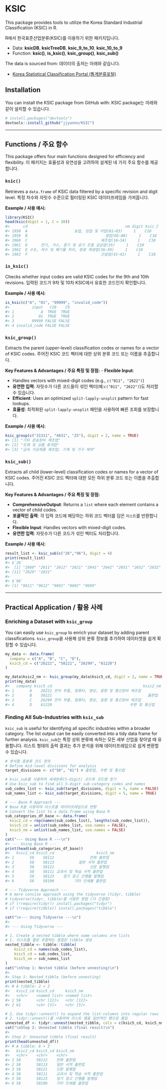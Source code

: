 
<!-- README.md is generated from README.Rmd. Please edit that file -->

# KSIC

This package provides tools to utilize the Korea Standard Industrial
Classification (KSIC) in R.

R에서 한국표준산업분류(KSIC)를 이용하기 위한 패키지입니다.

- Data: **ksicDB**, **ksicTreeDB**, **ksic_9_to_10**, **ksic_10_to_9**
- Function: **ksic()**, **is_ksic()**, **ksic_group()**, **ksic_sub()**

The data is sourced from: 데이터의 출처는 아래와 같습니다.

- [Korea Statistical Classification Portal
  (통계분류포털)](https://kssc.kostat.go.kr)

## Installation

You can install the KSIC package from GitHub with: KSIC package는 아래와 같이 설치할 수 있습니다.

``` r
# install.packages("devtools")
devtools::install_github("jjyunnn/KSIC")
```

------------------------------------------------------------------------

## Functions / 주요 함수

This package offers four main functions designed for efficiency and flexibility.
이 패키지는 효율성과 유연성을 고려하여 설계된 네 가지 주요 함수를 제공합니다.

### `ksic()`

Retrieves a `data.frame` of KSIC data filtered by a specific revision and digit level.
특정 차수와 자릿수 수준으로 필터링된 KSIC 데이터프레임을 가져옵니다.

**Example / 사용 예시:**

``` r
library(KSIC)
head(ksic(digit = 1, C = 10))
#>      cd                                            nm digit ksic_C
#> 1958  A                     농업, 임업 및 어업(01~03)     1    C10
#> 1959  B                                   광업(05~08)     1    C10
#> 1960  C                                 제조업(10~34)     1    C10
#> 1961  D      전기, 가스, 증기 및 공기 조절 공급업(35)     1    C10
#> 1962  E 수도, 하수 및 폐기물 처리, 원료 재생업(36~39)     1    C10
#> 1963  F                                 건설업(41~42)     1    C10
```

### `is_ksic()`

Checks whether input codes are valid KSIC codes for the 9th and 10th revisions.
입력된 코드가 9차 및 10차 KSIC에서 유효한 코드인지 확인합니다.

**Example / 사용 예시:**

``` r
is_ksic(c("A", "01", "99999", "invalid_code"))
#>          input   C10    C9
#> 1            A  TRUE  TRUE
#> 2           01  TRUE  TRUE
#> 3        99999 FALSE FALSE
#> 4 invalid_code FALSE FALSE
```

### `ksic_group()`

Extracts the parent (upper-level) classification codes or names for a vector of KSIC codes.
주어진 KSIC 코드 벡터에 대한 상위 분류 코드 또는 이름을 추출합니다.

**Key Features & Advantages / 주요 특징 및 장점:** - **Flexible Input**:
- Handles vectors with mixed-digit codes (e.g., `c("011", "2622")`)
- **유연한 입력**: 자릿수가 다른 코드들이 섞인 벡터(예:`c("011", "2622")`)도 처리할 수 있습니다.
- **Efficient**: Uses an optimized `split-lapply-unsplit` pattern for fast lookups.
- **효율성**: 최적화된 `split-lapply-unsplit` 패턴을 사용하여 빠른 조회를 보장합니다.

**Example / 사용 예시:**

``` r
ksic_group(c("31311", "4631", "25"), digit = 2, name = TRUE)
#> [1] "기타 운송장비 제조업"                   
#> [2] "도매 및 상품 중개업"                    
#> [3] "금속 가공제품 제조업; 기계 및 가구 제외"
```

### `ksic_sub()`

Extracts all child (lower-level) classification codes or names for a vector of KSIC codes.
주어진 KSIC 코드 벡터에 대한 모든 하위 분류 코드 또는 이름을 추출합니다.

**Key Features & Advantages / 주요 특징 및 장점:**
- **ComprehensiveOutput**: Returns a `list` where each element contains a vector of child codes.
- **포괄적인 출력**: 각 입력 코드에 해당하는 하위 코드 벡터를 담은 `리스트`를 반환합니다.
- **Flexible Input**: Handles vectors with mixed-digit codes.
- **유연한 입력**: 자릿수가 다른 코드가 섞인 벡터도 처리합니다.

**Example / 사용 예시:**

``` r
result_list <- ksic_sub(c("26","96"), digit = 4)
print(result_list)
#> $`26`
#>  [1] "2660" "2611" "2612" "2621" "2641" "2642" "2651" "2652" "2632" "2622"
#> [11] "2629" "2631"
#> 
#> $`96`
#> [1] "9611" "9612" "9691" "9692" "9699"
```

------------------------------------------------------------------------

## Practical Application / 활용 사례

### Enriching a Dataset with `ksic_group`

You can easily use `ksic_group` to enrich your dataset by adding parent classifications.
`ksic_group`을 사용해 상위 분류 정보를 추가하여 데이터셋을 쉽게 확장할 수 있습니다.

``` r
my_data <- data.frame(
  company = c("A", "B", "C", "D"),
  ksic5_cd = c("26222", "58221", "26299", "61220")
)

my_data$ksic2_nm <- ksic_group(my_data$ksic5_cd, digit = 2, name = TRUE)
print(my_data)
#>   company ksic5_cd                                         ksic2_nm
#> 1       A    26222 전자 부품, 컴퓨터, 영상, 음향 및 통신장비 제조업
#> 2       B    58221                                           출판업
#> 3       C    26299 전자 부품, 컴퓨터, 영상, 음향 및 통신장비 제조업
#> 4       D    61220                                   우편 및 통신업
```

### Finding All Sub-Industries with `ksic_sub`

`ksic_sub` is useful for identifying all specific industries within a broader category. The list output can be easily converted into a tidy data frame for further analysis.
`ksic_sub`는 특정 상위 분류에 속하는 모든 세부 산업을 찾아낼 때 유용합니다. 리스트 형태의 출력 결과는 추가 분석을 위해 데이터프레임으로 쉽게 변환할 수 있습니다.

``` r
# 분석할 중분류 코드 정의
# Define mid-level divisions for analysis
target_divisions <- c("58", "61") # 출판업, 우편 및 통신업

# ksic_sub를 사용하여 세세분류(5-digit) 코드와 코드명 찾기
# Use ksic_sub to find all 5-digit sub-category codes and names
sub_codes_list <- ksic_sub(target_divisions, digit = 5, name = FALSE)
sub_names_list <- ksic_sub(target_divisions, digit = 5, name = TRUE)

# --- Base R Approach ---
# Base R을 사용하여 리스트를 데이터프레임으로 변환
# Convert the list to a data.frame using Base R
sub_categories_df_base <- data.frame(
  ksic2_cd = rep(names(sub_codes_list), lengths(sub_codes_list)),
  ksic5_cd = unlist(sub_codes_list, use.names = FALSE),
  ksic5_nm = unlist(sub_names_list, use.names = FALSE)
)
cat("--- Using Base R ---\n")
#> --- Using Base R ---
print(head(sub_categories_df_base))
#>   ksic2_cd ksic5_cd                   ksic5_nm
#> 1       58    58112                만화 출판업
#> 2       58    58113           일반 서적 출판업
#> 3       58    58121                신문 발행업
#> 4       58    58111 교과서 및 학습 서적 출판업
#> 5       58    58123    정기 광고 간행물 발행업
#> 6       58    58190         기타 인쇄물 출판업

# --- Tidyverse Approach ---
# A more concise approach using the tidyverse (tidyr, tibble)
# tidyverse(tidyr, tibble)를 사용한 방법 (더 간결함)
# if (!require(tidyr)) install.packages("tidyr") 
# if (!require(tibble)) install.packages("tibble")

cat("\n--- Using Tidyverse ---\n")
#> 
#> --- Using Tidyverse ---

# 1. Create a nested tibble where some columns are lists
# 1. 리스트를 열로 포함하는 중첩된 tibble 생성
nested_tibble <- tibble::tibble(
    ksic2_cd = names(sub_codes_list),
    ksic5_cd = sub_codes_list,
    ksic5_nm = sub_names_list
)
cat("\nStep 1: Nested tibble (before unnesting)\n")
#> 
#> Step 1: Nested tibble (before unnesting)
print(nested_tibble)
#> # A tibble: 2 × 3
#>   ksic2_cd ksic5_cd     ksic5_nm    
#>   <chr>    <named list> <named list>
#> 1 58       <chr [12]>   <chr [12]>  
#> 2 61       <chr [5]>    <chr [5]>

# 2. Use tidyr::unnest() to expand the list-columns into regular rows
# 2. tidyr::unnest()를 사용하여 리스트 열을 일반적인 행으로 펼침
unnested_df <- tidyr::unnest(nested_tibble, cols = c(ksic5_cd, ksic5_nm))
cat("\nStep 2: Unnested tibble (final result)\n")
#> 
#> Step 2: Unnested tibble (final result)
print(head(unnested_df))
#> # A tibble: 6 × 3
#>   ksic2_cd ksic5_cd ksic5_nm                  
#>   <chr>    <chr>    <chr>                     
#> 1 58       58112    만화 출판업               
#> 2 58       58113    일반 서적 출판업          
#> 3 58       58121    신문 발행업               
#> 4 58       58111    교과서 및 학습 서적 출판업
#> 5 58       58123    정기 광고 간행물 발행업   
#> 6 58       58190    기타 인쇄물 출판업
```

